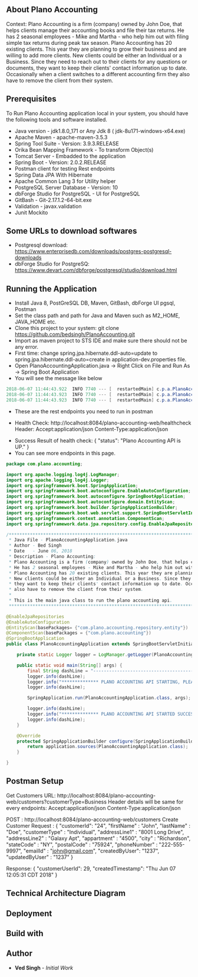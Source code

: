 ## About Plano Accounting
Context: Plano Accounting is a firm (company) owned by John Doe, that helps clients manage their accounting books and file their tax returns. He has 2 seasonal employees - Mike and Martha - who help him out with filing simple tax returns during peak tax season. Plano Accounting has 20 existing clients. This year they are planning to grow their business and are willing to add more clients. New clients could be either an Individual or a Business. Since they need to reach out to their clients for any questions or documents, they want to keep their clients' contact information up to date. Occasionally when a client switches to a different accounting firm they also have to remove the client from their system. 

## Prerequisites
To Run Plano Accounting application local in your system, you should have the following tools and software installed.
* Java version - jdk1.8.0_171 or Any Jdk 8 ( jdk-8u171-windows-x64.exe)
* Apache Maven - apache-maven-3.5.3
* Spring Tool Suite - Version: 3.9.3.RELEASE
* Orika Bean Mapping Framework - To transform Object(s)
* Tomcat Server - Embadded to the application
* Spring Boot - Version: 2.0.2.RELEASE
* Postman client for testing Rest endpoints
* Spring Data JPA With Hibernate
* Apache Common Lang 3 for Utility helper
* PostgreSQL Server Database - Version: 10
* dbForge Studio for PostgreSQL - UI for PostgreSQL 
* GitBash - Git-2.17.1.2-64-bit.exe
* Validation - javax.validation
* Junit Mockito

## Some URLs to download softwares
* Postgresql download: https://www.enterprisedb.com/downloads/postgres-postgresql-downloads
* dbForge Studio for PostgreSQ: https://www.devart.com/dbforge/postgresql/studio/download.html

## Running the Application
* Install Java 8, PostGreSQL DB, Maven, GitBash, dbForge UI pgsql, Postman
* Set the class path and path for Java and Maven such as M2_HOME, JAVA_HOME etc. 
* Clone this project to your system: git clone https://github.com/bedsingh/PlanoAccounting.git
* Import as maven project to STS IDE and make sure there should not be any error.
* First time: change spring.jpa.hibernate.ddl-auto=update to spring.jpa.hibernate.ddl-auto=create in application-dev.properties file.
* Open PlanoAccountingApplication.java -> Right Click on File and Run As -> Spring Boot Application
* You will see the message like below 
```java
2018-06-07 11:44:43.922  INFO 7740 --- [  restartedMain] c.p.a.PlanoAccountingApplication         : -------------------------------------------------------------------------
2018-06-07 11:44:43.923  INFO 7740 --- [  restartedMain] c.p.a.PlanoAccountingApplication         : ************** PLANO ACCOUNTING API STARTED SUCCESSFULLY. *************** 
2018-06-07 11:44:43.923  INFO 7740 --- [  restartedMain] c.p.a.PlanoAccountingApplication         : -------------------------------------------------------------------------
```
* These are the rest endpoints you need to run in postman
 - Health Check: http://localhost:8084/plano-accounting-web/healthcheck
   Header: 
   Accept:application/json
   Content-Type:application/json
*  Success Result of health check: 
   {
    "status": "Plano Accounting API is UP."
   }
* You can see more endpoints in this page.

```java
package com.plano.accounting;

import org.apache.logging.log4j.LogManager;
import org.apache.logging.log4j.Logger;
import org.springframework.boot.SpringApplication;
import org.springframework.boot.autoconfigure.EnableAutoConfiguration;
import org.springframework.boot.autoconfigure.SpringBootApplication;
import org.springframework.boot.autoconfigure.domain.EntityScan;
import org.springframework.boot.builder.SpringApplicationBuilder;
import org.springframework.boot.web.servlet.support.SpringBootServletInitializer;
import org.springframework.context.annotation.ComponentScan;
import org.springframework.data.jpa.repository.config.EnableJpaRepositories;

/***********************************************************************************************************
 * Java File - PlanoAccountingApplication.java
 * Author - Bed Singh
 * Date   - June 06, 2018
 * Description - Plano Accounting:
 * Plano Accounting is a firm (company) owned by John Doe, that helps clients manage their accounting books and file their tax returns. 
 * He has 2 seasonal employees - Mike and Martha - who help him out with filing simple tax returns during peak tax season. 
 * Plano Accounting has 20 existing clients. This year they are planning to grow their business and are willing to add more clients. 
 * New clients could be either an Individual or a Business. Since they need to reach out to their clients for any questions or documents, 
 * they want to keep their clients' contact information up to date. Occasionally when a client switches to a different accounting firm they 
 * also have to remove the client from their system. 
 * 
 * This is the main java class to run the plano accounting api. 
 ***********************************************************************************************************/

@EnableJpaRepositories
@EnableAutoConfiguration
@EntityScan(basePackages= {"com.plano.accounting.repository.entity"})
@ComponentScan(basePackages = {"com.plano.accounting"})
@SpringBootApplication
public class PlanoAccountingApplication extends SpringBootServletInitializer {

	private static Logger logger = LogManager.getLogger(PlanoAccountingApplication.class);

	public static void main(String[] args) {
		final String dashLine = "-------------------------------------------------------------------------";
		logger.info(dashLine);
		logger.info("************** PLANO ACCOUNTING API STARTING, PLEASE WAIT. ************** ");
		logger.info(dashLine);

		SpringApplication.run(PlanoAccountingApplication.class, args);

		logger.info(dashLine);
		logger.info("************** PLANO ACCOUNTING API STARTED SUCCESSFULLY. *************** ");
		logger.info(dashLine);
	} 

	@Override
	protected SpringApplicationBuilder configure(SpringApplicationBuilder application) {
		return application.sources(PlanoAccountingApplication.class);
	}

}

```
## Postman Setup
Get Customers URL: http://localhost:8084/plano-accounting-web/customers?customerType=Business
Header details will be same for every endpoints: 
Accept:application/json
Content-Type:application/json

POST : http://localhost:8084/plano-accounting-web/customers
Create Customer Request : 
{
	"customerId": "24",
	"firstName" : "John",
	"lastName" : "Doe",
	"customerType" : "Individual",
	"addressLine1" : "8001 Long Drive",
	"addressLine2" : "Galaxy Apt",
	"appartment" : "4500",
	"city" : "Richardson",
	"stateCode" : "NY",
	"postalCode" : "75924",
	"phoneNumber" : "222-555-9997",
	"emailId" : "john@gmail.com",
	"createdByUser": "1237",
	"updatedByUser" : "1237" 
}

Response: 
{
    "customerUserId": 29,
    "createdTimestamp": "Thu Jun 07 12:05:31 CDT 2018"
}



## Technical Architecture Diagram


## Deployment

## Build with

## Author

*  **Ved Singh** - *Initial Work*

